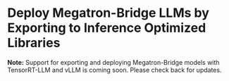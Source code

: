 # Deploy Megatron-Bridge LLMs by Exporting to Inference Optimized Libraries

**Note:** Support for exporting and deploying Megatron-Bridge models with TensorRT-LLM and vLLM is coming soon. Please check back for updates.

